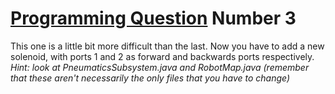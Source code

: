 <u>Programming Question</u> Number 3
=====

This one is a little bit more difficult than the last. Now you have to add a new solenoid, with ports 1 and 2 as forward and backwards ports respectively.  
*Hint: look at PneumaticsSubsystem.java and RobotMap.java (remember that these aren't necessarily the only files that you have to change)*